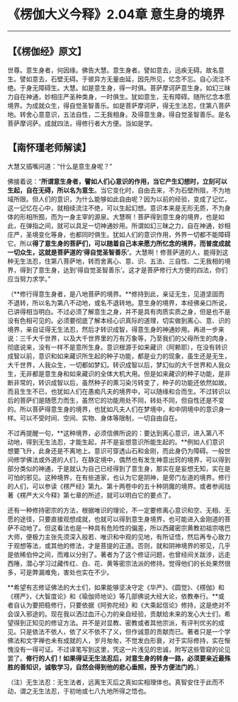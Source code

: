 # 《楞伽大义今释》2.04章 意生身的境界

------

## 【《楞伽经》原文】

世尊。意生身者，何因缘。佛告大慧。意生身者。譬如意去，迅疾无碍。故名意生。譬如意去，石壁无碍。于彼异方无量由延，因先所见，忆念不忘。自心流注不绝。于身无障碍生。大慧。如是意生身，得一时俱。菩萨摩诃萨意生身。如幻三昧力自在神通，妙相庄严圣种类身，一时俱生。犹如意生，无有障碍。随所忆念本愿境界。为成就众生，得自觉圣智善乐。如是菩萨摩诃萨，得无生法忍，住第八菩萨地。转舍心意意识，五法自性，二无我相身。及得意生身。得自觉圣智善乐。是名菩萨摩诃萨。成就四法，得修行者大方便。当如是学。

## 【南怀瑾老师解读】

大慧又插嘴问道：“什么是意生身呢？”

佛接着说：“**所谓意生身者，譬如人们心意识的作用，当它产生幻想时，立刻可以生起，自在无碍，所以名为意生**。当它变化时，自由去来，不为石壁所阻，不为地域所限。但人们的意识，为什么能够如此自由呢？因为以前的经验，变成了记忆，这一记忆在心中，就相续流注不绝，可以生起幻想。意识本来是无形无质，不为身体的形相所囿，而为一身主宰的源泉。大慧啊！菩萨得到意生身的境界，也是如此，在弹指之间，就可以具足一切神通妙用。所谓如幻三昧之力，自在神通，妙相庄严，圣境变化等身，也都同时俱生。犹如人们的意识作用，外界一切都不能障碍它。所以**得了意生身的菩萨们，可以随着自己本来愿力所忆念的境界，而普度成就一切众生，这就是菩萨道的‘得自觉圣智善乐’**。大慧啊！修菩萨道的人，能得到这种无生法忍，住第八菩萨地，转而舍离心、意、识、五法、三自性、二无我相的境界，得到了意生身，达到‘得自觉圣智善乐’。这才是菩萨修行大方便的四法，你们应当努力求学。”

（**修行得意生身者，是八地菩萨的境界。**修持到此，亲证无生，见道坚固而不退转，所以名为第八不动地，或名不退转地。意生身的境界，本经佛亲口所说，已讲得相当明白。不过必须了解意生之身，并不是具有肉质实质之身，但是也不是没有色相可见的。必须要彻底了解本经心识真际的道理，切实做到离心、意、识的境界，亲自证得无生法忍，然后才转识成智，得意生身的神通妙用。再进一步来说：三千大千世界，以及大千世界里的万有万象等，乃至我们的父母所生的肉身，彻底说来，没有一样不是意所生身。意识根源于如来藏识（阿赖耶），在没有转识成智以前，意识和如来藏识所生起的种子功能，都是业力的现象，虽生还是无生，大千世界，人我众生，一切都如梦幻。转识成智以后，梦幻似的大千世界和人我众生，无非都是意生身和如来藏识的全体大机大用。但是如来藏识的种子功能，是非断非常的，转识成智以后，虽然种子的熏习染污转变了，种子的功能还依然如故。而且生生不已，也犹如人们在愚痴凡夫的境界中，可以随缘和合而生。不过转识以后的菩萨们是随愿力而生，虽然它的功能用处不同，转处不同，但自性还是不变的。所以菩萨得意生身的境界，也犹如凡夫人们在梦境中，和中阴境中的意识身一样。可以不受时间、空间、实物、身体等限制，一切自由自在。

不过再提醒一句，**这种境界，必须信佛所说的：要达到离心意识，进入第八不动地，得到无生法忍，才能生起，并不是妄想意识所能生起的。**例如人们意识想要飞升，此身还是不离地上。意识可穿透山石和金刚，而此身仍为障碍。一般世间修学佛法或外道的人们，在静定境中，偶然也有发生神意出窍的境界，可以得到部分类似的神通，于是就认为自己已经得到了意生身，那实在是妄想无知，实在是可怕的邪见。这种境界，在有些道家，也认为它是阴神，是旁门左道的境界。修行的人们，可以参读《楞严经》第九、第十两卷中的五十种阴魔的境界。或者参阅拙著《楞严大义今释》第七章的所述，就可以明白它的要点了。

还有一种修持密宗的方法，根据唯识的理论，不一定要修离心意识和空、无相、无愿的途径，只要直接观想成就，也就可以得到意生身境界，也可能进入金刚道的菩萨不动地了。但这看法也是一种具有危险性的偏差，所以西藏密宗黄教初祖宗喀巴大师，便极力主张先须深入般若、唯识和中观的见地，有所证悟，然后再专心致力于观想等法，或其他的修法，才是菩提的正道。否则，就和阴神境界的邪见，几乎是依稀伯仲之间，而难以分别了。著者为了这个修证问题，也曾经间关跋涉，远走西陲，潜心学习过藏传红、白、花、黄等密宗法派的修持。觉得他们的长处果然很多，可是弊漏难免，害处也实在不少。

**希望有志修证佛法的大士们，如果能够坚决守定《华严》、《圆觉》、《楞伽》和《楞严》，《大智度论》和《瑜伽师地论》等几部佛说大经大论，依教奉行。**或者自认为要把稳修行，只要依据《阿弥陀经》和《大乘起信论》修持，这是绝对不会误入邪途的。现在我以洒过血汗心力的亲自经验，贡献给未来的发心大士们，希望得到正知见的修证方法。并不是对显教、密教或者其他宗派，有评判优劣的成见。只是依法不依人，依了义不依不了义，但作诚意的贡献而已。著者只是一个学佛法和文字禅也未有成就的人，岁月匆匆，不觉发白形衰，对于实际修持，实在惭愧没有一得可证。不过译笔写到这里，凭这一片浅见的忠诚，附写这些管窥的论见罢了。**修行的人们！如果得证无生法忍后，对意生身的转身一路，必须要亲近最殊胜的善知识，诚敬学习，自然会得到他的悲心垂照，授予方便法门的**。）

（注）无生法忍：无生法者，远离生灭后之真如实相理体也。真智安住于此而不动，谓之无生法忍，于初地或七八九地所得之悟也。

